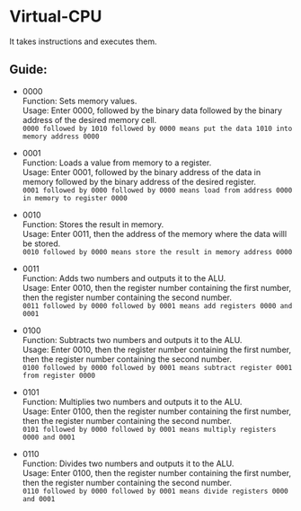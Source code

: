# Virtual-CPU
It takes instructions and executes them.

## Guide:

* 0000  
Function: Sets memory values.  
Usage: Enter 0000, followed by the binary data followed by the binary address of the desired memory cell.  
```0000 followed by 1010 followed by 0000 means put the data 1010 into memory address 0000```

* 0001  
Function: Loads a value from memory to a register.  
Usage: Enter 0001, followed by the binary address of the data in memory followed by the binary address of the desired register.  
```0001 followed by 0000 followed by 0000 means load from address 0000 in memory to register 0000```

* 0010  
Function: Stores the result in memory.  
Usage: Enter 0011, then the address of the memory where the data willl be stored.  
```0010 followed by 0000 means store the result in memory address 0000```

* 0011  
Function: Adds two numbers and outputs it to the ALU.  
Usage: Enter 0010, then the register number containing the first number, then the register number containing the second number.  
```0011 followed by 0000 followed by 0001 means add registers 0000 and 0001```

* 0100  
Function: Subtracts two numbers and outputs it to the ALU.  
Usage: Enter 0010, then the register number containing the first number, then the register number containing the second number.  
```0100 followed by 0000 followed by 0001 means subtract register 0001 from register 0000```

* 0101  
Function: Multiplies two numbers and outputs it to the ALU.  
Usage: Enter 0100, then the register number containing the first number, then the register number containing the second number.  
```0101 followed by 0000 followed by 0001 means multiply registers 0000 and 0001```

* 0110  
Function: Divides two numbers and outputs it to the ALU.  
Usage: Enter 0100, then the register number containing the first number, then the register number containing the second number.  
```0110 followed by 0000 followed by 0001 means divide registers 0000 and 0001```
